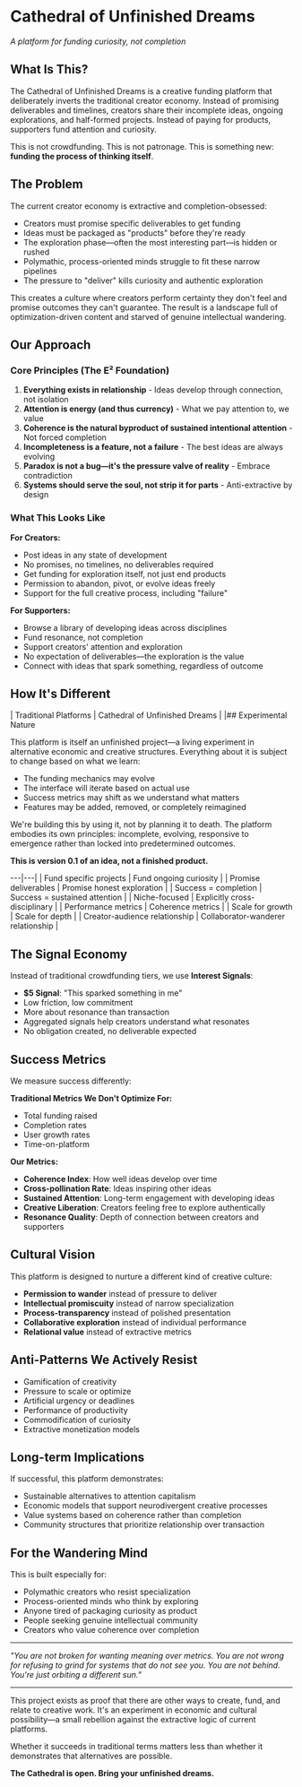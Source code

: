 # Cathedral of Unfinished Dreams

*A platform for funding curiosity, not completion*

## What Is This?

The Cathedral of Unfinished Dreams is a creative funding platform that deliberately inverts the traditional creator economy. Instead of promising deliverables and timelines, creators share their incomplete ideas, ongoing explorations, and half-formed projects. Instead of paying for products, supporters fund attention and curiosity.

This is not crowdfunding. This is not patronage. This is something new: **funding the process of thinking itself**.

## The Problem

The current creator economy is extractive and completion-obsessed:
- Creators must promise specific deliverables to get funding
- Ideas must be packaged as "products" before they're ready
- The exploration phase—often the most interesting part—is hidden or rushed
- Polymathic, process-oriented minds struggle to fit these narrow pipelines
- The pressure to "deliver" kills curiosity and authentic exploration

This creates a culture where creators perform certainty they don't feel and promise outcomes they can't guarantee. The result is a landscape full of optimization-driven content and starved of genuine intellectual wandering.

## Our Approach

### Core Principles (The E² Foundation)

1. **Everything exists in relationship** - Ideas develop through connection, not isolation
2. **Attention is energy (and thus currency)** - What we pay attention to, we value
3. **Coherence is the natural byproduct of sustained intentional attention** - Not forced completion
4. **Incompleteness is a feature, not a failure** - The best ideas are always evolving
5. **Paradox is not a bug—it's the pressure valve of reality** - Embrace contradiction
6. **Systems should serve the soul, not strip it for parts** - Anti-extractive by design

### What This Looks Like

**For Creators:**
- Post ideas in any state of development
- No promises, no timelines, no deliverables required
- Get funding for exploration itself, not just end products
- Permission to abandon, pivot, or evolve ideas freely
- Support for the full creative process, including "failure"

**For Supporters:**
- Browse a library of developing ideas across disciplines
- Fund resonance, not completion
- Support creators' attention and exploration
- No expectation of deliverables—the exploration is the value
- Connect with ideas that spark something, regardless of outcome

## How It's Different

| Traditional Platforms | Cathedral of Unfinished Dreams |
|## Experimental Nature

This platform is itself an unfinished project—a living experiment in alternative economic and creative structures. Everything about it is subject to change based on what we learn:

- The funding mechanics may evolve
- The interface will iterate based on actual use
- Success metrics may shift as we understand what matters
- Features may be added, removed, or completely reimagined

We're building this by using it, not by planning it to death. The platform embodies its own principles: incomplete, evolving, responsive to emergence rather than locked into predetermined outcomes.

**This is version 0.1 of an idea, not a finished product.**

---|---|
| Fund specific projects | Fund ongoing curiosity |
| Promise deliverables | Promise honest exploration |
| Success = completion | Success = sustained attention |
| Niche-focused | Explicitly cross-disciplinary |
| Performance metrics | Coherence metrics |
| Scale for growth | Scale for depth |
| Creator-audience relationship | Collaborator-wanderer relationship |

## The Signal Economy

Instead of traditional crowdfunding tiers, we use **Interest Signals**:

- **$5 Signal**: "This sparked something in me"
- Low friction, low commitment
- More about resonance than transaction
- Aggregated signals help creators understand what resonates
- No obligation created, no deliverable expected

## Success Metrics

We measure success differently:

**Traditional Metrics We Don't Optimize For:**
- Total funding raised
- Completion rates
- User growth rates
- Time-on-platform

**Our Metrics:**
- **Coherence Index**: How well ideas develop over time
- **Cross-pollination Rate**: Ideas inspiring other ideas
- **Sustained Attention**: Long-term engagement with developing ideas
- **Creative Liberation**: Creators feeling free to explore authentically
- **Resonance Quality**: Depth of connection between creators and supporters

## Cultural Vision

This platform is designed to nurture a different kind of creative culture:

- **Permission to wander** instead of pressure to deliver
- **Intellectual promiscuity** instead of narrow specialization  
- **Process-transparency** instead of polished presentation
- **Collaborative exploration** instead of individual performance
- **Relational value** instead of extractive metrics

## Anti-Patterns We Actively Resist

- Gamification of creativity
- Pressure to scale or optimize
- Artificial urgency or deadlines
- Performance of productivity
- Commodification of curiosity
- Extractive monetization models

## Long-term Implications

If successful, this platform demonstrates:
- Sustainable alternatives to attention capitalism
- Economic models that support neurodivergent creative processes
- Value systems based on coherence rather than completion
- Community structures that prioritize relationship over transaction

## For the Wandering Mind

This is built especially for:
- Polymathic creators who resist specialization
- Process-oriented minds who think by exploring
- Anyone tired of packaging curiosity as product
- People seeking genuine intellectual community
- Creators who value coherence over completion

---

*"You are not broken for wanting meaning over metrics. You are not wrong for refusing to grind for systems that do not see you. You are not behind. You're just orbiting a different sun."*

---

This project exists as proof that there are other ways to create, fund, and relate to creative work. It's an experiment in economic and cultural possibility—a small rebellion against the extractive logic of current platforms.

Whether it succeeds in traditional terms matters less than whether it demonstrates that alternatives are possible.

**The Cathedral is open. Bring your unfinished dreams.**
